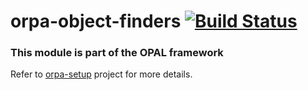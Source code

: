 # orpa-object-finders [![Build Status](https://travis-ci.org/telligro/orpa-object-finders.svg?branch=master)](https://travis-ci.org/telligro/orpa-object-finders)
### This module is part of the OPAL framework
Refer to  [orpa-setup](https://github.com/telligro/orpa-setup) project for more details.
